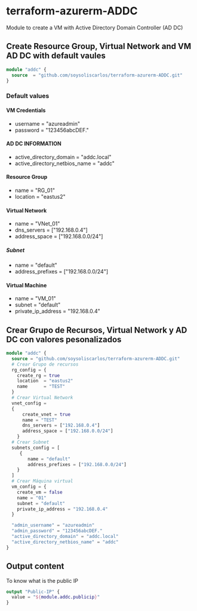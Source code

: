 # terraform-azurerm-ADDC

Module to create a VM with Active Directory Domain Controller (AD DC)

## Create Resource Group, Virtual Network and VM AD DC with default vaules

```terraform
module "addc" {
  source  = "github.com/soysoliscarlos/terraform-azurerm-ADDC.git"
}
```

### Default values

#### VM Credentials

- username = "azureadmin"
- password = "123456abcDEF."

#### AD DC INFORMATION

- active_directory_domain = "addc.local"
- active_directory_netbios_name = "addc"

#### Resource Group

- name = "RG_01"
- location = "eastus2"

#### Virtual Network

- name = "VNet_01"
- dns_servers = ["192.168.0.4"]
- address_space = ["192.168.0.0/24"]

##### Subnet

- name = "default"
- address_prefixes = ["192.168.0.0/24"]

#### Virtual Machine

- name = "VM_01"
- subnet = "default"
- private_ip_address = "192.168.0.4"

## Crear Grupo de Recursos, Virtual Network y AD DC con valores pesonalizados

```terraform
module "addc" {
  source = "github.com/soysoliscarlos/terraform-azurerm-ADDC.git"
  # Crear Grupo de recursos
  rg_config = {
    create_rg = true
    location  = "eastus2"
    name      = "TEST"
  }
  # Crear Virtual Network
  vnet_config =
  {
      create_vnet = true
      name = "TEST"
      dns_servers = ["192.168.0.4"]
      address_space = ["192.168.0.0/24"]
    }
  # Crear Subnet
  subnets_config = [
     {
        name = "default"
        address_prefixes = ["192.168.0.0/24"]
    } 
  ]
  # Crear Máquina virtual
  vm_config = {
    create_vm = false
    name = "01"
    subnet = "default"
    private_ip_address = "192.168.0.4"
  }

  "admin_username" = "azureadmin"
  "admin_password" = "123456abcDEF." 
  "active_directory_domain" = "addc.local"
  "active_directory_netbios_name" = "addc"
}
```

## Output content

To know what is the public IP

```terraform
output "Public-IP" {
  value = "${module.addc.publicip}"
}
```
